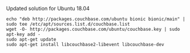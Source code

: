 

Updated solution for Ubuntu 18.04

    echo "deb http://packages.couchbase.com/ubuntu bionic bionic/main" | sudo tee /etc/apt/sources.list.d/couchbase.list
    wget -O- http://packages.couchbase.com/ubuntu/couchbase.key | sudo apt-key add -
    sudo apt-get update
    sudo apt-get install libcouchbase2-libevent libcouchbase-dev

